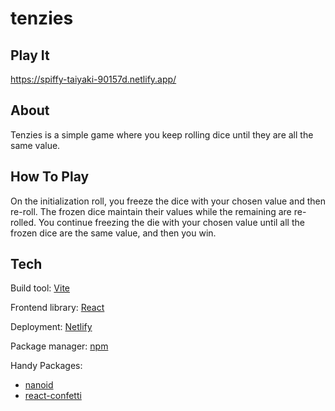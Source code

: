 # tenzies

## Play It
https://spiffy-taiyaki-90157d.netlify.app/

## About
Tenzies is a simple game where you keep rolling dice until they are all the same value. 

## How To Play
On the initialization roll, you freeze the dice with your chosen value and then re-roll. The frozen dice maintain their values while the remaining are re-rolled. You continue freezing the die with your chosen value until all the frozen dice are the same value, and then you win.

## Tech
Build tool: [Vite](https://vitejs.dev/)

Frontend library: [React](https://reactjs.org/)

Deployment: [Netlify](https://www.netlify.com/)

Package manager: [npm](https://www.npmjs.com)

Handy Packages:
- [nanoid](https://www.npmjs.com/package/nanoid)
- [react-confetti](https://www.npmjs.com/package/react-confetti)
